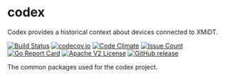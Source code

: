 # codex

Codex provides a historical context about devices connected to XMiDT.

[![Build Status](https://travis-ci.com/Comcast/codex.svg?branch=master)](https://travis-ci.com/Comcast/codex)
[![codecov.io](http://codecov.io/github/Comcast/codex/coverage.svg?branch=master)](http://codecov.io/github/Comcast/codex?branch=master)
[![Code Climate](https://codeclimate.com/github/Comcast/codex/badges/gpa.svg)](https://codeclimate.com/github/Comcast/codex)
[![Issue Count](https://codeclimate.com/github/Comcast/codex/badges/issue_count.svg)](https://codeclimate.com/github/Comcast/codex)
[![Go Report Card](https://goreportcard.com/badge/github.com/Comcast/codex)](https://goreportcard.com/report/github.com/Comcast/codex)
[![Apache V2 License](http://img.shields.io/badge/license-Apache%20V2-blue.svg)](https://github.com/Comcast/codex/blob/master/LICENSE)
[![GitHub release](https://img.shields.io/github/release/Comcast/codex.svg)](CHANGELOG.md)


The common packages used for the codex project.
